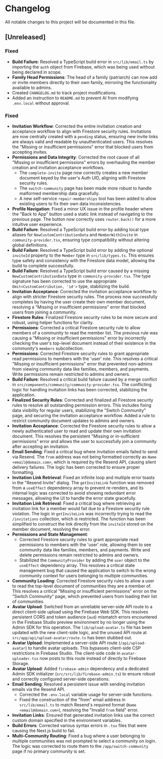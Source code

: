 # Changelog

All notable changes to this project will be documented in this file.

## [Unreleased]

### Fixed
- **Build Failure**: Resolved a TypeScript build error in `src/lib/email.ts` by importing the `auth` object from Firebase, which was being used without being declared in scope.
- **Family Head Permissions**: The head of a family (patriarch) can now add or invite members directly to their own family, mirroring the functionality available to admins.
- Created `CHANGELOG.md` to track project modifications.
- Added an instruction to `README.md` to prevent AI from modifying `.env.local` without approval.

### Fixed
- **Invitation Workflow**: Corrected the entire invitation creation and acceptance workflow to align with Firestore security rules. Invitations are now centrally created with a `pending` status, ensuring new invite links are always valid and readable by unauthenticated users. This resolves the "Missing or insufficient permissions" error that blocked users from accepting invites.
- **Permissions and Data Integrity**: Corrected the root cause of all "Missing or insufficient permissions" errors by overhauling the member creation and invitation acceptance workflows.
  - The `complete-invite` page now correctly creates a new member document keyed by the user's Auth UID, aligning with Firestore security rules.
  - The `switch-community` page has been made more robust to handle malformed membership data gracefully.
  - A new self-service `repair-memberships` tool has been added to allow existing users to fix their own data inconsistencies.
- **Profile Navigation**: Fixed a minor UX issue in the profile header where the "Back to App" button used a static link instead of navigating to the previous page. The button now correctly uses `router.back()` for a more intuitive user experience.
- **Build Failure**: Resolved a TypeScript build error by adding local type aliases for `NewCustomContributionData` and `MemberWithInvite` in `community-provider.tsx`, ensuring type compatibility without altering global definitions.
- **Build Failure**: Resolved a TypeScript build error by adding the optional `inviteId` property to the `Member` type in `src/lib/types.ts`. This ensures type safety and consistency with the Firestore data model, allowing the build to complete successfully.
- **Build Failure**: Resolved a TypeScript build error caused by a missing `NewCustomContributionData` type in `community-provider.tsx`. The type signature has been corrected to use the appropriate `Omit<CustomContribution, 'id'>` type, stabilizing the build.
- **Invitation Acceptance**: Corrected the invitation acceptance workflow to align with stricter Firestore security rules. The process now successfully completes by having the user create their own member document, resolving a "Missing or insufficient permissions" error that blocked users from joining a community.
- **Firestore Rules**: Finalized Firestore security rules to be more secure and robust, using helper functions for clarity.
- **Permissions**: Corrected a critical Firestore security rule to allow members of a community to read the member list. The previous rule was causing a "Missing or insufficient permissions" error by incorrectly checking the user's top-level document instead of their existence in the community's `members` subcollection.
- **Permissions**: Corrected Firestore security rules to grant appropriate read permissions to members with the 'user' role. This resolves a critical "Missing or insufficient permissions" error that prevented non-admins from viewing community data like families, members, and payments. Write permissions remain restricted to admins and owners.
- **Build Failure**: Resolved a critical build failure caused by a merge conflict in `src/components/community/community-provider.tsx`. The conflicting logic for handling invitation links has been corrected, stabilizing the application.
- **Finalized Security Rules**: Corrected and finalized all Firestore security rules to resolve all outstanding permission errors. This includes fixing data visibility for regular users, stabilizing the "Switch Community" page, and securing the invitation acceptance workflow. Added a rule to restrict community document updates to admins and owners.
- **Invitation Acceptance**: Corrected the Firestore security rules to allow a newly authenticated user to read and update their own invitation document. This resolves the persistent "Missing or in-sufficient permissions" error and allows the user to successfully join a community after accepting an invitation.
- **Email Sending**: Fixed a critical bug where invitation emails failed to send via Resend. The `from` address was not being formatted correctly as `Name <email@domain.com>`, which is required by the Resend API, causing silent delivery failures. The logic has been corrected to ensure proper formatting.
- **Invitation Link Retrieval**: Fixed an infinite loop and multiple error toasts in the "Resend Invite" dialog. The `getInviteLink` function was removed from a `useEffect` dependency array to prevent re-renders, and its internal logic was corrected to avoid showing redundant error messages, allowing the UI to handle the error state gracefully.
- **Invitation Link Retrieval**: Fixed a critical bug where retrieving an invitation link for a member would fail due to a Firestore security rule violation. The logic in `getInviteLink` was incorrectly trying to read the `/invitations` collection, which is restricted. The function has been simplified to construct the link directly from the `inviteId` stored on the member document, resolving the error.
- **Permissions and State Management**: 
  - Corrected Firestore security rules to grant appropriate read permissions to members with the 'user' role, allowing them to see community data like families, members, and payments. Write and delete permissions remain restricted to admins and owners.
  - Stabilized the `CommunityProvider` by adding the `user` object to the `useEffect` dependency array. This resolves a critical state management bug that caused the application to switch to the wrong community context for users belonging to multiple communities.
- **Community Loading**: Corrected Firestore security rules to allow a user to read the top-level document of communities they are a member of. This resolves a critical "Missing or insufficient permissions" error on the "Switch Community" page, which prevented users from loading their list of communities.
- **Avatar Upload**: Switched from an unreliable server-side API route to a direct client-side upload using the Firebase Web SDK. This resolves persistent CORS and token audience (`aud`) mismatch errors encountered in the Firebase Studio preview environment by no longer using the Admin SDK for this operation. The `lib/upload-avatar.ts` file has been updated with the new client-side logic, and the unused API route at `src/app/api/upload-avatar/route.ts` has been stubbed out.
- **Avatar Upload**: Implemented a server-side API route (`/api/upload-avatar`) to handle avatar uploads. This bypasses client-side CSP restrictions in Firebase Studio. The client-side code in `avatar-uploader.tsx` now posts to this route instead of directly to Firebase Storage.
- **Avatar Upload**: Added `firebase-admin` dependency and a dedicated Admin SDK initializer (`src/src/lib/firebase-admin.ts`) to ensure robust and correctly configured server-side operations.
- **Email Sending**: Resolved a persistent issue with sending invitation emails via the Resend API.
  - Corrected the `.env.local` variable usage for server-side functions.
  - Fixed the construction of the "from" email address in `src/lib/email.ts` to match Resend's required format (`Name <email@domain.com>`), resolving the "Invalid `from` field" error.
- **Invitation Links**: Ensured that generated invitation links use the correct custom domain specified in the environment variables.
- **Build Errors**: Corrected various syntax errors in `.tsx` files that were causing the Next.js build to fail.
- **Multi-Community Routing**: Fixed a bug where a user belonging to multiple communities was not prompted to select a community on login. The logic was corrected to route them to the `/app/switch-community` page if no primary community is set.
